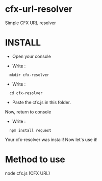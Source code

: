 # cfx-url-resolver





Simple CFX URL resolver

# INSTALL

- Open your console

- Write :
```
  mkdir cfx-resolver
```

- Write :
```
  cd cfx-resolver
```
- Paste the cfx.js in this folder.


Now, return to console


- Write :

```
  npm install request
```

Your cfx-resolver was install! Now let's use it!


# Method to use 

node cfx.js (CFX URL)
